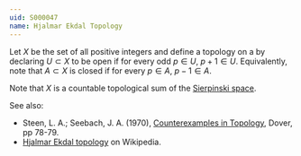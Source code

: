 ```yaml
---
uid: S000047
name: Hjalmar Ekdal Topology
---
```

Let $X$ be the set of all positive integers and define a topology on a by declaring $U \subset X$ to be open if for every odd $p \in U$, $p+1 \in U$. Equivalently, note that $A \subset X$ is closed if for every $p \in A$, $p-1 \in A$.

Note that $X$ is a countable topological sum of the [Sierpinski space](http://www.jdabbs.com/brubeck/spaces/sierpinski-space/).

See also:

* Steen, L. A.; Seebach, J. A. (1970), [Counterexamples in Topology](http://books.google.com/books/about/Counterexamples_in_Topology.html?id=DkEuGkOtSrUC), Dover, pp 78-79.
* [Hjalmar Ekdal topology](http://en.wikipedia.org/wiki/Hjalmar_Ekdal_topology) on Wikipedia.

